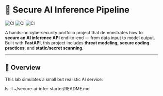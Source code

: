 # 🧠 Secure AI Inference Pipeline
![CI](https://github.com/jcander10-BM/secure-ai-infer-starter/actions/workflows/ci.yml/badge.svg)
![CI](https://github.com/jcander10-BM/secure-ai-infer-starter/actions/workflows/ci.yml/badge.svg)
![CI](https://github.com/jcander10-BM/secure-ai-infer-starter/actions/workflows/ci.yml/badge.svg)

A hands-on cybersecurity portfolio project that demonstrates how to **secure an AI inference API** end-to-end — from data input to model output. Built with **FastAPI**, this project includes **threat modeling**, **secure coding practices**, and **static/secret scanning**.

---

## 🚀 Overview
This lab simulates a small but realistic AI service:


ls -l ~/secure-ai-infer-starter/README.md
